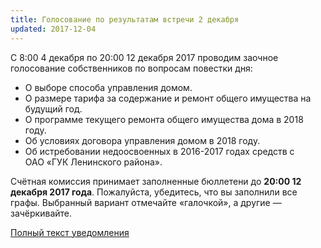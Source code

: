 ```yaml
---
title: Голосование по результатам встречи 2 декабря
updated: 2017-12-04
---
```


С 8:00 4 декабря по 20:00 12 декабря 2017 проводим заочное голосование собственников по вопросам повестки дня:

- О выборе способа управления домом.
- О размере тарифа за содержание и ремонт общего имущества на будущий год.
- О программе текущего ремонта общего имущества дома в 2018 году.
- Об условиях договора управления домом в 2018 году.
- Об истребовании недоосвоенных в 2016-2017 годах средств с ОАО «ГУК Ленинского района».

Счётная комиссия принимает заполненные бюллетени до **20:00 12 декабря 2017 года**.
Пожалуйста, убедитесь, что вы заполнили все графы. Выбранный вариант отмечайте
«галочкой», а другие — зачёркивайте.

[Полный текст уведомления](/docs/announces/20171204.pdf)
